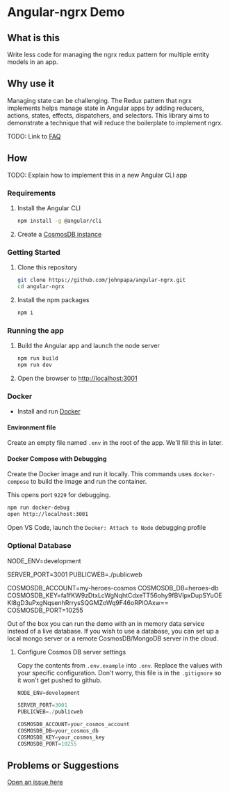 # Angular-ngrx Demo

## What is this

Write less code for managing the ngrx redux pattern for multiple entity models in an app.

## Why use it

Managing state can be challenging. The Redux pattern that ngrx implements helps manage state in
Angular apps by adding reducers, actions, states, effects, dispatchers, and selectors. This library
aims to demonstrate a technique that will reduce the boilerplate to implement ngrx.

TODO: Link to [FAQ](./docs/faq.md)

## How

TODO: Explain how to implement this in a new Angular CLI app

### Requirements

1. Install the Angular CLI

   ```bash
   npm install -g @angular/cli
   ```

1. Create a
   [CosmosDB instance](https://docs.microsoft.com/en-us/azure/cosmos-db/tutorial-develop-mongodb-nodejs-part4)

### Getting Started

1. Clone this repository

   ```bash
   git clone https://github.com/johnpapa/angular-ngrx.git
   cd angular-ngrx
   ```

1. Install the npm packages

   ```bash
   npm i
   ```

### Running the app

1. Build the Angular app and launch the node server

   ```bash
   npm run build
   npm run dev
   ```

1. Open the browser to <http://localhost:3001>

### Docker

* Install and run [Docker](https://www.docker.com/community-edition)

#### Environment file

Create an empty file named `.env` in the root of the app. We'll fill this in later.

#### Docker Compose with Debugging

Create the Docker image and run it locally. This commands uses `docker-compose` to build the image
and run the container.

This opens port `9229` for debugging.

```bash
npm run docker-debug
open http://localhost:3001
```

Open VS Code, launch the `Docker: Attach to Node` debugging profile

### Optional Database

NODE_ENV=development

SERVER_PORT=3001 PUBLICWEB=./publicweb

COSMOSDB_ACCOUNT=my-heroes-cosmos COSMOSDB_DB=heroes-db
COSMOSDB_KEY=fa1fKW9zDtxLcWgNqhtCdxeTT56ohy9fBVIpxDupSYuOEKl8gD3uPxgNqsenhRrrysSQGMZoWq9F46oRPlOAxw==
COSMOSDB_PORT=10255

Out of the box you can run the demo with an in memory data service instead of a live database. If
you wish to use a database, you can set up a local mongo server or a remote CosmosDB/MongoDB server
in the cloud.

1. Configure Cosmos DB server settings

   Copy the contents from `.env.example` into `.env`. Replace the values with your specific
   configuration. Don't worry, this file is in the `.gitignore` so it won't get pushed to github.

   ```javascript
   NODE_ENV=development

   SERVER_PORT=3001
   PUBLICWEB=./publicweb

   COSMOSDB_ACCOUNT=your_cosmos_account
   COSMOSDB_DB=your_cosmos_db
   COSMOSDB_KEY=your_cosmos_key
   COSMOSDB_PORT=10255
   ```

## Problems or Suggestions

[Open an issue here](https://github.com/johnpapa/angular-ngrx/issues)
